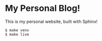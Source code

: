 # My Personal Blog!

This is my personal website, built with Sphinx!

```
$ make venv
$ make live 
```
